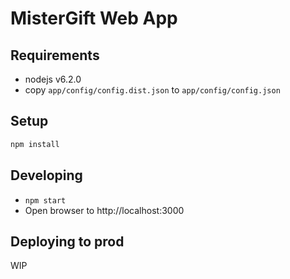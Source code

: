 # MisterGift Web App

## Requirements

- nodejs v6.2.0
- copy `app/config/config.dist.json` to `app/config/config.json`

## Setup

```javascript
npm install
```

## Developing

- `npm start`
- Open browser to http://localhost:3000

## Deploying to prod
WIP
